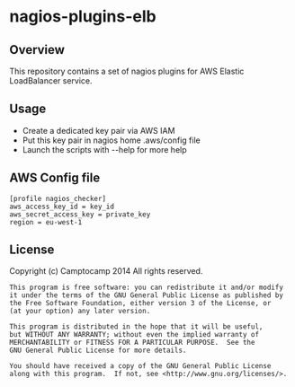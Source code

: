 nagios-plugins-elb
==================

Overview
--------

This repository contains a set of nagios plugins for AWS Elastic LoadBalancer service.

Usage
-----

* Create a dedicated key pair via AWS IAM
* Put this key pair in nagios home .aws/config file
* Launch the scripts with --help for more help

AWS Config file
---------------

```
[profile nagios_checker]
aws_access_key_id = key_id
aws_secret_access_key = private_key
region = eu-west-1
```


License
-------

Copyright (c) Camptocamp 2014 All rights reserved.

    This program is free software: you can redistribute it and/or modify
    it under the terms of the GNU General Public License as published by
    the Free Software Foundation, either version 3 of the License, or
    (at your option) any later version.
    
    This program is distributed in the hope that it will be useful,
    but WITHOUT ANY WARRANTY; without even the implied warranty of
    MERCHANTABILITY or FITNESS FOR A PARTICULAR PURPOSE.  See the
    GNU General Public License for more details.
    
    You should have received a copy of the GNU General Public License
    along with this program.  If not, see <http://www.gnu.org/licenses/>.
